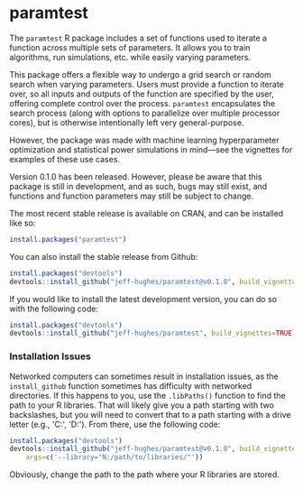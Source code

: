 <!-- README.md is generated from README.Rmd. Please edit that file -->
paramtest
=========

The `paramtest` R package includes a set of functions used to iterate a function across multiple sets of parameters. It allows you to train algorithms, run simulations, etc. while easily varying parameters.

This package offers a flexible way to undergo a grid search or random search when varying parameters. Users must provide a function to iterate over, so all inputs and outputs of the function are specified by the user, offering complete control over the process. `paramtest` encapsulates the search process (along with options to parallelize over multiple processor cores), but is otherwise intentionally left very general-purpose.

However, the package was made with machine learning hyperparameter optimization and statistical power simulations in mind—see the vignettes for examples of these use cases.

Version 0.1.0 has been released. However, please be aware that this package is still in development, and as such, bugs may still exist, and functions and function parameters may still be subject to change.

The most recent stable release is available on CRAN, and can be installed like so:

``` r
install.packages("paramtest")
```

You can also install the stable release from Github:

``` r
install.packages("devtools")
devtools::install_github("jeff-hughes/paramtest@v0.1.0", build_vignettes=TRUE)
```

If you would like to install the latest development version, you can do so with the following code:

``` r
install.packages("devtools")
devtools::install_github("jeff-hughes/paramtest", build_vignettes=TRUE)
```

### Installation Issues

Networked computers can sometimes result in installation issues, as the `install_github` function sometimes has difficulty with networked directories. If this happens to you, use the `.libPaths()` function to find the path to your R libraries. That will likely give you a path starting with two backslashes, but you will need to convert that to a path starting with a drive letter (e.g., 'C:', 'D:'). From there, use the following code:

``` r
install.packages("devtools")
devtools::install_github("jeff-hughes/paramtest@v0.1.0", build_vignettes=TRUE,
    args=c('--library="N:/path/to/libraries/"'))
```

Obviously, change the path to the path where your R libraries are stored.
